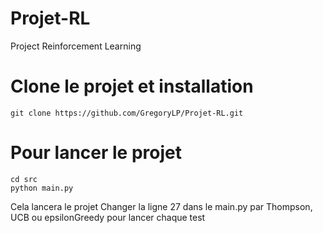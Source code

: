 # Projet-RL
Project Reinforcement Learning

# Clone le projet et installation

```
git clone https://github.com/GregoryLP/Projet-RL.git
```

# Pour lancer le projet

```
cd src
python main.py
```
Cela lancera le projet
Changer la ligne 27 dans le main.py par Thompson, UCB ou epsilonGreedy pour lancer chaque test